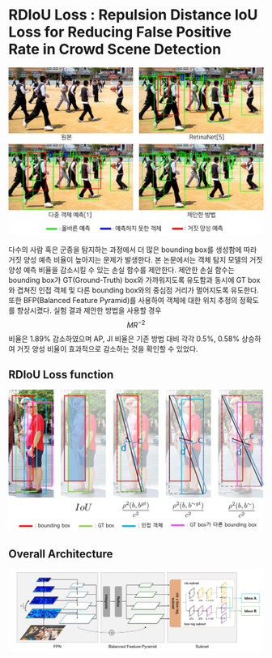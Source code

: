 # RDIoU Loss : Repulsion Distance IoU Loss for Reducing False Positive Rate in Crowd Scene Detection 

<center><img src="https://github.com/herbwood/RDIoU/blob/main/doc/picture3.png" width="800"></center>

다수의 사람 혹은 군중을 탐지하는 과정에서 더 많은 bounding box를 생성함에 따라 거짓 양성 예측 비율이 높아지는 문제가 발생한다. 본 논문에서는 객체 탐지 모델의 거짓 양성 예측 비율을 감소시킬 수 있는 손실 함수를 제안한다. 제안한 손실 함수는 bounding box가 GT(Ground-Truth) box와 가까워지도록 유도함과 동시에 GT box와 겹쳐진 인접 객체 및 다른 bounding box와의 중심점 거리가 멀어지도록 유도한다. 또한 BFP(Balanced Feature Pyramid)를 사용하여 객체에 대한 위치 추정의 정확도를 향상시켰다. 실험 결과 제안한 방법을 사용할 경우 $$MR^{-2}$$ 비율은 1.89% 감소하였으며 AP, JI 비율은 기존 방법 대비 각각 0.5%, 0.58% 상승하여  거짓 양성 비율이 효과적으로 감소하는 것을 확인할 수 있었다. 

## RDIoU Loss function 

<center><img src="https://github.com/herbwood/RDIoU/blob/main/doc/picture2.png" width="800"></center>

## Overall Architecture

<center><img src="https://github.com/herbwood/RDIoU/blob/main/doc/picture1.png" width="800"></center>


